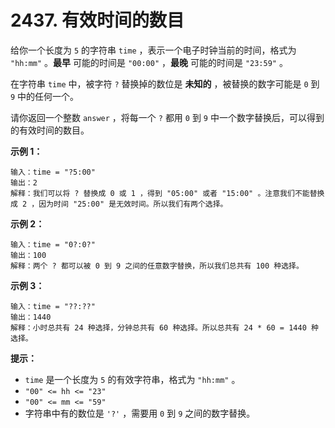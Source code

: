 # 2437. 有效时间的数目

给你一个长度为 `5` 的字符串 `time` ，表示一个电子时钟当前的时间，格式为 `"hh:mm"` 。**最早** 可能的时间是 `"00:00"` ，**最晚** 可能的时间是 `"23:59"` 。

在字符串 `time` 中，被字符 `?` 替换掉的数位是 **未知的** ，被替换的数字可能是 `0` 到 `9` 中的任何一个。

请你返回一个整数 `answer` ，将每一个 `?` 都用 `0` 到 `9` 中一个数字替换后，可以得到的有效时间的数目。

**示例 1：**

```()
输入：time = "?5:00"
输出：2
解释：我们可以将 ? 替换成 0 或 1 ，得到 "05:00" 或者 "15:00" 。注意我们不能替换成 2 ，因为时间 "25:00" 是无效时间。所以我们有两个选择。
```

**示例 2：**

```()
输入：time = "0?:0?"
输出：100
解释：两个 ? 都可以被 0 到 9 之间的任意数字替换，所以我们总共有 100 种选择。
```

**示例 3：**

```()
输入：time = "??:??"
输出：1440
解释：小时总共有 24 种选择，分钟总共有 60 种选择。所以总共有 24 * 60 = 1440 种选择。
```

**提示：**

- `time` 是一个长度为 `5` 的有效字符串，格式为 `"hh:mm"` 。
- `"00" <= hh <= "23"`
- `"00" <= mm <= "59"`
- 字符串中有的数位是 `'?'` ，需要用 `0` 到 `9` 之间的数字替换。
